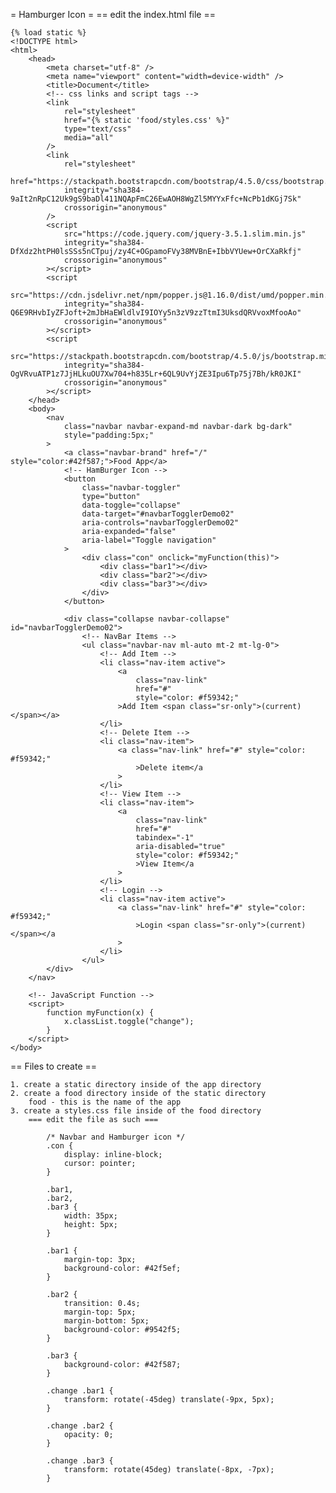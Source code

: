 
= Hamburger Icon =
== edit the index.html file ==
	
	{% load static %}
	<!DOCTYPE html>
	<html>
		<head>
			<meta charset="utf-8" />
			<meta name="viewport" content="width=device-width" />
			<title>Document</title>
			<!-- css links and script tags -->
			<link
				rel="stylesheet"
				href="{% static 'food/styles.css' %}"
				type="text/css"
				media="all"
			/>
			<link
				rel="stylesheet"
				href="https://stackpath.bootstrapcdn.com/bootstrap/4.5.0/css/bootstrap.min.css"
				integrity="sha384-9aIt2nRpC12Uk9gS9baDl411NQApFmC26EwAOH8WgZl5MYYxFfc+NcPb1dKGj7Sk"
				crossorigin="anonymous"
			/>
			<script
				src="https://code.jquery.com/jquery-3.5.1.slim.min.js"
				integrity="sha384-DfXdz2htPH0lsSSs5nCTpuj/zy4C+OGpamoFVy38MVBnE+IbbVYUew+OrCXaRkfj"
				crossorigin="anonymous"
			></script>
			<script
				src="https://cdn.jsdelivr.net/npm/popper.js@1.16.0/dist/umd/popper.min.js"
				integrity="sha384-Q6E9RHvbIyZFJoft+2mJbHaEWldlvI9IOYy5n3zV9zzTtmI3UksdQRVvoxMfooAo"
				crossorigin="anonymous"
			></script>
			<script
				src="https://stackpath.bootstrapcdn.com/bootstrap/4.5.0/js/bootstrap.min.js"
				integrity="sha384-OgVRvuATP1z7JjHLkuOU7Xw704+h835Lr+6QL9UvYjZE3Ipu6Tp75j7Bh/kR0JKI"
				crossorigin="anonymous"
			></script>
		</head>
		<body>
			<nav
				class="navbar navbar-expand-md navbar-dark bg-dark"
				style="padding:5px;"
			>
				<a class="navbar-brand" href="/" style="color:#42f587;">Food App</a>
				<!-- HamBurger Icon -->
				<button
					class="navbar-toggler"
					type="button"
					data-toggle="collapse"
					data-target="#navbarTogglerDemo02"
					aria-controls="navbarTogglerDemo02"
					aria-expanded="false"
					aria-label="Toggle navigation"
				>
					<div class="con" onclick="myFunction(this)">
						<div class="bar1"></div>
						<div class="bar2"></div>
						<div class="bar3"></div>
					</div>
				</button>

				<div class="collapse navbar-collapse" id="navbarTogglerDemo02">
					<!-- NavBar Items -->
					<ul class="navbar-nav ml-auto mt-2 mt-lg-0">
						<!-- Add Item -->
						<li class="nav-item active">
							<a
								class="nav-link"
								href="#"
								style="color: #f59342;"
							>Add Item <span class="sr-only">(current)</span></a>
						</li>
						<!-- Delete Item -->
						<li class="nav-item">
							<a class="nav-link" href="#" style="color: #f59342;"
								>Delete item</a
							>
						</li>
						<!-- View Item -->
						<li class="nav-item">
							<a
								class="nav-link"
								href="#"
								tabindex="-1"
								aria-disabled="true"
								style="color: #f59342;"
								>View Item</a
							>
						</li>
						<!-- Login -->
						<li class="nav-item active">
							<a class="nav-link" href="#" style="color: #f59342;"
								>Login <span class="sr-only">(current)</span></a
							>
						</li>
					</ul>
			</div>
		</nav>

		<!-- JavaScript Function -->
		<script>
			function myFunction(x) {
				x.classList.toggle("change");
			}
		</script>
	</body>
</html>

== Files to create ==

	1. create a static directory inside of the app directory
	2. create a food directory inside of the static directory
		food - this is the name of the app
	3. create a styles.css file inside of the food directory
		=== edit the file as such ===
		
			/* Navbar and Hamburger icon */
			.con {
				display: inline-block;
				cursor: pointer;
			}

			.bar1,
			.bar2,
			.bar3 {
				width: 35px;
				height: 5px;
			}

			.bar1 {
				margin-top: 3px;
				background-color: #42f5ef;
			}

			.bar2 {
				transition: 0.4s;
				margin-top: 5px;
				margin-bottom: 5px;
				background-color: #9542f5;
			}

			.bar3 {
				background-color: #42f587;
			}

			.change .bar1 {
				transform: rotate(-45deg) translate(-9px, 5px);
			}

			.change .bar2 {
				opacity: 0;
			}

			.change .bar3 {
				transform: rotate(45deg) translate(-8px, -7px);
			}
